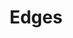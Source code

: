 ---
types: "word"

title: "Edges"

categories: ['']

tags: ['Edges']

arabic: 'الحواف'

arexps: []

enwords: ['Edges']

enexps: []

arlexicons: 'ح'

enlexicons: 'E'

authors: ['Ruqayya Roshdy']

translators: ['']

citations: 'تطبيقات الذكاء الاصطناعي في خدمة اللغة العربية'

sources: 'مركز الملك عبدالله بن عبدالعزيز الدولي لخدمة اللغة العربية'

word: "true"

slug: ""
---
